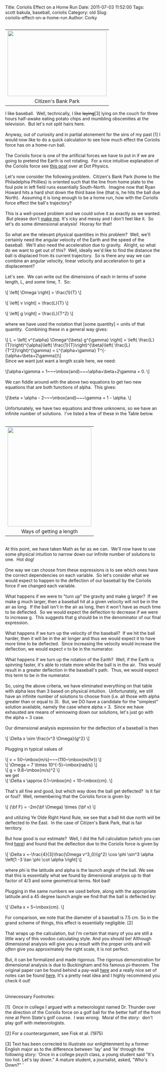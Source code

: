 Title: Coriolis Effect on a Home Run
Date: 2011-07-03 11:52:00
Tags: scott bakula, baseball, coriolis
Category: old
Slug: coriolis-effect-on-a-home-run
Author: Corky

<table cellpadding="0" cellspacing="0" class="tr-caption-container" style="float: left; margin-right: 1em; text-align: left;"><tbody><tr><td style="text-align: center;"><a href="http://3.bp.blogspot.com/-LxzlQ5iNaaI/Ta458E_AwvI/AAAAAAAAAMc/D0Z4vZS7IzA/s1600/phillies_stadium.jpg" imageanchor="1" style="clear: left; margin-bottom: 1em; margin-left: auto; margin-right: auto;"><img border="0" height="212" src="http://3.bp.blogspot.com/-LxzlQ5iNaaI/Ta458E_AwvI/AAAAAAAAAMc/D0Z4vZS7IzA/s320/phillies_stadium.jpg" width="320" /></a></td></tr><tr><td class="tr-caption" style="text-align: center;">Citizen's Bank Park</td></tr></tbody></table>I like baseball. &nbsp;Well, technically, I like <strike>laying</strike>[3] lying on the couch for three hours half-awake eating potato chips and mumbling obscenities at the television. &nbsp;But let's not split hairs here.<br /><div><br /></div><div>Anyway, out of curiosity and in partial atonement for the sins of my past [1] I would now like to do a quick calculation to see how much effect the Coriolis force has on a home-run ball.</div><div><br /><a name='more'></a></div><div>The Coriolis force is one of the artificial forces we have to put in if we are going to pretend the Earth is not rotating. &nbsp;For a nice intuitive explanation of the Coriolis force see <a href="http://www.wired.com/wiredscience/2011/04/coriolis-force-in-a-wipeout-rotating-slide/">this post</a> over at Dot Physics.</div><div><br /></div><div>Let's now consider the following problem. &nbsp;Citizen's Bank Park (home to the Philadelphia Phillies) is oriented such that the line from home plate to the foul pole in left field runs essentially South-North. &nbsp;Imagine now that Ryan Howard hits a hard shot down the third base line (that is, he hits the ball due North). &nbsp;Assuming it is long enough to be a home run, how with the Coriolis force effect the ball's trajectory?</div><div><br /></div><div>This is a well-posed problem and we could solve it as exactly as we wanted. &nbsp;But please don't <a href="https://docs.google.com/viewer?a=v&amp;pid=explorer&amp;chrome=true&amp;srcid=0Bwd5hrDOxWsrOGZmMWZkYzQtM2M2Ny00NjlmLTgyYmMtNTQwZjI1ODU1NWI4&amp;hl=en_US">make me</a>. It's icky and messy and I don't feel like it. &nbsp;So let's do some dimensional analysis! &nbsp;Hooray for that!</div><div><br /></div><div>So what are the relevant physical quantities in this problem? &nbsp;Well, we'll certainly need the angular velocity of the Earth and the speed of the baseball. &nbsp;We'll also need the acceleration due to gravity. &nbsp;Alright, so what do we want to get out of this? &nbsp;Well, ideally we'd like to find the distance the ball is displaced from its current trajectory. &nbsp;So is there any way we can combine an angular velocity, linear velocity and acceleration to get a displacement?</div><div><br /></div><div>Let's see. &nbsp;We can write out the dimensions of each in terms of some length, L, and some time, T. &nbsp;So:</div><div><br /></div><div>\[ \left[ \Omega \right] = \frac{1}{T} \]</div><div><br /></div><div>\[ \left[ v \right] = \frac{L}{T} \]</div><div><br /></div><div>\[ \left[ g \right] = \frac{L}{T^2} \]</div><div><br />where we have used the notation that [some quantity] = units of that quantity. &nbsp;Combining these in a general way gives:<br /><br />\[ L = \left[ v^{\alpha} \Omega^{\beta} g^{\gamma} \right] = \left( \frac{L}{T}\right)^{\alpha}\left( \frac{1}{T}\right)^{\beta}\left( \frac{L}{T^2}\right)^{\gamma} = L^{\alpha+\gamma} T^{-(\alpha+\beta+2\gamma)}\]<br />Since we want just want a length scale here, we need:<br /><br />\[\alpha+\gamma = 1~~~\mbox{and}~~~\alpha+\beta+2\gamma = 0. \]<br /><br /></div><div>We can fiddle around with the above two equations to get two new equations that are both functions of alpha. &nbsp;This gives:<br /><br />\[\beta = \alpha - 2~~~\mbox{and}~~~\gamma = 1 - \alpha. \]<br /><br />Unfortunately, we have two equations and three unknowns, so we have an infinite number of solutions. &nbsp;I've listed a few of these in the Table below.<br /><br /><table align="center" cellpadding="0" cellspacing="0" class="tr-caption-container" style="margin-left: auto; margin-right: auto; text-align: center;"><tbody><tr><td style="text-align: center;"><a href="http://4.bp.blogspot.com/-_wBdDaNzEP4/Tg_of5pylyI/AAAAAAAAANE/CU2Oe225_UI/s1600/table.png" imageanchor="1" style="margin-left: auto; margin-right: auto;"><img border="0" height="320" src="http://4.bp.blogspot.com/-_wBdDaNzEP4/Tg_of5pylyI/AAAAAAAAANE/CU2Oe225_UI/s320/table.png" width="271" /></a></td></tr><tr><td class="tr-caption" style="text-align: center;">Ways of getting a length</td></tr></tbody></table><br />At this point, we have taken Math as far as we can. &nbsp;We'll now have to use some physical intuition to narrow down our infinite number of solutions to one. &nbsp;Hot dog!<br /><br />One way we can choose from these expressions is to see which ones have the correct dependencies on each variable. &nbsp;So let's consider what we would expect to happen to the deflection of our baseball by the Coriolis force if we changed each variable.<br /><br />What happens if we were to "turn up" the gravity and make g larger? &nbsp;If we make g much larger, then a baseball hit at a given velocity will not be in the air as long. &nbsp;If the ball isn't in the air as long, then it won't have as much time to be deflected. &nbsp;So we would expect the deflection to decrease if we were to increase g. &nbsp;This suggests that g should be in the denominator of our final expression.<br /><br />What happens if we turn up the velocity of the baseball? &nbsp;If we hit the ball harder, then it will be in the air longer and thus we would expect it to have more time to be deflected. &nbsp;Since increasing the velocity would increase the deflection, we would expect v to be in the numerator.<br /><br />What happens if we turn up the rotation of the Earth? &nbsp;Well, if the Earth is spinning faster, it's able to rotate more while the ball is in the air. &nbsp;This would result in a greater deflection in the baseball's path. &nbsp;Thus, we would expect this term to be in the numerator.<br /><br />So, using the above criteria, we have eliminated everything on that table with alpha less than 3 based on physical intuition. &nbsp;Unfortunately, we still have an infinite number of solutions to choose from (i.e. all those with alpha greater than or equal to 3). &nbsp;But, we DO have a candidate for the "simplest" solution available, namely the case where alpha = 3. &nbsp;Since we have exhausted are means of winnowing down our solutions, let's just go with the alpha = 3 case.<br /><br />Our dimensional analysis expression for the deflection of a baseball is then<br /><br />\[ \Delta x \sim \frac{v^3 \Omega}{g^2} \]<br /><br />Plugging in typical values of<br /><br />\[ v = 50~\mbox{m/s}~~~(110~\mbox{mi/hr}) \]<br />\[ \Omega = 7 \times 10^{-5}~\mbox{rad/s} \]<br />\[ g = 9.8~\mbox{m/s}^2 \]<br />we get<br />\[ \Delta x \approx 0.1~\mbox{m} = 10~\mbox{cm}. \]<br /><br />That's all fine and good, but which way does the ball get deflected? &nbsp;Is it fair or foul? &nbsp;Well, remembering that the Coriolis force is given by:<br /><br />\[ {\bf F} = -2m{\bf \Omega} \times {\bf v} \]<br /><br />and utilizing Ye Olde Right Hand Rule, we see that a ball hit due north will be deflected to the East. &nbsp;In the case of Citizen's Bank Park, that is fair territory. <br /><br />But how good is our estimate? &nbsp;Well, I did the full calculation (which you can find <a href="https://docs.google.com/viewer?a=v&amp;pid=explorer&amp;chrome=true&amp;srcid=0Bwd5hrDOxWsrOGZmMWZkYzQtM2M2Ny00NjlmLTgyYmMtNTQwZjI1ODU1NWI4&amp;hl=en_US">here</a>) and found that the deflection due to the Coriolis force is given by<br /><br />\[ \Delta x =-\frac{4}{3}\frac{\Omega v^3_0}{g^2} \cos \phi \sin^3 \alpha \left[1 -3 \tan \phi \cot \alpha  \right] \]<br /><style type="text/css">p, li { white-space: pre-wrap; } </style> <br />where phi is the latitude and alpha is the launch angle of the ball.  We see that this is essentially what we found by dimensional analysis up to that factor of 4/3 and some geometrical terms.  Not bad!  <br /><br />Plugging in the same numbers we used before, along with the appropriate latitude and a 45 degree launch angle we find that the ball is deflected by:<br /><br />\[ \Delta x = 5~\mbox{cm}. \]<br /><br />For comparison, we note that the diameter of a baseball is 7.5 cm.  So in the grand scheme of things, this effect is essentially negligible.  [2]<br /><br />That wraps up the calculation, but I'm certain that many of you are still a little wary of this voodoo calculating style.  And you should be!  Although dimensional analysis will give you a result with the proper units and will <i>often</i> give you approximately the right scale, it is not perfect.<br /><br />But, it can be formalized and made rigorous.  The rigorous demonstration for dimensional analysis is due to Buckingham and his famous pi-theorem.  The original paper can be found behind a pay-wall <a href="http://prola.aps.org/abstract/PR/v4/i4/p345_1">here</a> and a really nice set of notes can be found <a href="http://www.math.ntnu.no/~hanche/notes/buckingham/buckingham-a4.pdf">here</a>.  It's a pretty neat idea and I highly recommend you check it out!<br /><br /><br />Unnecessary Footnotes:<br /><br /></div><div>[1] &nbsp;Once in college I argued with a meteorologist named Dr. Thunder over the direction of the Coriolis force on a golf ball for the better half of the front nine at Penn State's golf course. &nbsp;I was wrong. &nbsp;Moral of the story: &nbsp;don't play golf with meteorologists. &nbsp;</div><div><br />[2]  For a counterargument, see Fisk et al. (1975)<br /><br />[3] Text has been corrected to illustrate our enlightenment by a former English major as to the difference between 'lay' and 'lie' through the following story: 'Once in a college psych class, a young student said "It's too hot.  Let's lay down."  A mature student, a journalist, asked, "Who's Down?" '<br /><br /></div>
